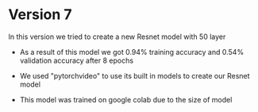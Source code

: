 # Version 7

In this version we tried to create a new Resnet model with 50 layer

- As a result of this model we got 0.94% training accuracy and 0.54% validation accuracy after 8 epochs
- We used "pytorchvideo" to use its built in models to create our Resnet model

- This model was trained on google colab due to the size of model